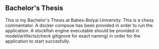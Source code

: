 ## Bachelor's Thesis

This is my Bachelor's Thesis at Babes-Bolyai University.
This is a chess commentator. A docker compsoe has been provided in order to run the application. A stockfish engine executable should be provided in model/artifacts(check gitignore for exact naming) in order for the application to start succesfully.
